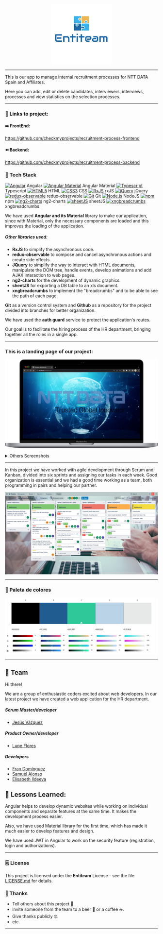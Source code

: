 <p align="center">
<img src="src/assets/img/Logo_Team_Project.png"/>
</p>

---

This is our app to manage internal recruitment processes for NTT DATA Spain and Affiliates. 

Here you can add, edit or delete candidates, interviewers, interviews, processes and view statistics on the selection processes.

---

### :link: **Links to project:** 
#### :arrow_right: FrontEnd: 
https://github.com/checkmyprojects/recruitment-process-frontend

#### :arrow_left: Backend: 
https://github.com/checkmyprojects/recruitment-process-backend

###  :space_invader: Tech Stack

<a href="https://angular.io/" title="Angular"><img src="https://github.com/get-icon/geticon/raw/master/icons/angular-icon.svg" alt="Angular" width="28px" height="28px"></a><span> Angular </span> <a href="https://material.angular.io/" title="Angular Material"><img src="https://steemitimages.com/0x0/https://s3-us-west-2.amazonaws.com/steemhunt/production/steemhunt/2021-01-02/0cb920e2-Angular-Material.png" alt="Angular Material" width="35px" height="28px"></a><span> Angular Material </span> <a href="https://www.typescriptlang.org/" title="Typescript"><img src="https://github.com/get-icon/geticon/raw/master/icons/typescript-icon.svg" alt="Typescript" width="28px" height="28px"></a><span> Typescript </span> <a href="https://www.w3.org/TR/html5/" title="HTML5"><img src="https://github.com/get-icon/geticon/raw/master/icons/html-5.svg" alt="HTML5" width="28px" height="28px"></a><span> HTML </span> <a href="https://www.w3.org/TR/CSS/" title="CSS3"><img src="https://github.com/get-icon/geticon/raw/master/icons/css-3.svg" alt="CSS3" width="28px" height="28px"></a><span> CSS </span> <a href="https://rxjs.dev/" title="RxJS"><img src="https://github.com/get-icon/geticon/raw/master/icons/reactivex.svg" alt="RxJS" width="28px" height="28px"></a><span> rxJS </span> <a href="https://jquery.com/" title="jQuery"><img src="https://github.com/get-icon/geticon/raw/master/icons/jquery-icon.svg" alt="jQuery" width="28px" height="28px"></a><span> jQuery </span> <a href="https://github.com/redux-observable/redux-observable" title="redux-observable"><img src="https://github.com/get-icon/geticon/raw/master/icons/redux-observable.svg" alt="redux-observable" width="28px" height="28px"></a><span> redux-observable </span> <a href="https://git-scm.com/" title="Git"><img src="https://github.com/get-icon/geticon/raw/master/icons/git-icon.svg" alt="Git" width="28px" height="28px"></a><span> Git</span> <a href="https://nodejs.org/" title="Node.js"><img src="https://github.com/get-icon/geticon/raw/master/icons/nodejs-icon.svg" alt="Node.js" width="28px" height="28px"></a> <span></span> NodeJS <a href="https://www.npmjs.com/" title="npm"><img src="https://github.com/get-icon/geticon/raw/master/icons/npm.svg" alt="npm" width="28px" height="28px"></a><span> npm </span> <a href="https://www.npmjs.com/" title="ng2-charts"><img src="http://www.chartjs.org/img/chartjs-logo.svg" alt="ng2-charts" width="28px" height="28px"></a><span> ng2-charts </span> <a href="https://sheetjs.com/" title="sheetJS"><img src="https://sheetjs.com/sketch128.png" alt="sheetJS" width="28px" height="28px"></a><span> sheetJS </span> <a href="https://www.npmjs.com/" title="xngbreadcrumbs"><img src="https://avatars.githubusercontent.com/u/23525418?v=4?s=100" alt="xngbreadcrumbs" width="28px" height="28px"></a><span> xngbreadcrumbs </span>

We have used **Angular and its Material** library to make our application, since with Material, only the necessary components are loaded and this improves the loading of the application.

##### Other libraries used:
- **RxJS** to simplify the asynchronous code.
- **redux-observable** to compose and cancel asynchronous actions and create side effects.
- **JQuery** to simplify the way to interact with HTML documents, manipulate the DOM tree, handle events, develop animations and add AJAX interaction to web pages.
- **ng2-charts** for the development of dynamic graphics.
- **sheetJS** for exporting a DB table to an xls document.
- **xngbreadcrumbs** to implement the "breadcrumbs" and to be able to see the path of each page.

**Git** as a version control system and **Github** as a repository for the project divided into branches for better organization.

We have used the **auth guard** service to protect the application's routes.


Our goal is to facilitate the hiring process of the HR department, bringing together all the roles in a single app.

---
### This is a landing page of our project:

![](src/assets/screenshots/landing_page.png)

<details>
  <summary>Others Screenshots</summary>

  #### Login
  ![](src/assets/screenshots/login.png)

  #### Manage users as administrator role 
  ![](src/assets/screenshots/manage_users.png)

  #### New user
  ![](src/assets/screenshots/new_user.png)

  #### New selection process
  ![](src/assets/screenshots/new_selection.png)

  #### New Candidate
  ![](src/assets/screenshots/new_candidate.png)

  #### New interview
  ![](src/assets/screenshots/new_interview.png)

  #### Interviewers
  ![](src/assets/screenshots/interviewers.png)

  #### Manage selection process
  ![](src/assets/screenshots/selection_process.png)

  #### Manage candidates
  ![](src/assets/screenshots/manage_candidates.png)

</details>

---

In this project we have worked with agile development through Scrum and Kanban, divided into six sprints and assigning our tasks in each week. Good organization is essential and we had a good time working as a team, both programming in pairs and helping our partner.



![Trello](src/assets/screenshots/trello.png)

---

<!-- Color Reference -->
### :art: Paleta de colores
![](src/assets/screenshots/paletadecolores.png)

---
:checkered_flag:  Team
---

Hi there!

We are a group of enthusiastic coders excited about web developers. In our latest project we have created a web application for the HR department.

##### Scrum Master/developer
- [Jesús Vázquez](https://github.com/checkmyprojects) 

##### Product Owner/developer

- [Lupe Flores](https://github.com/Lupe13)

##### Developers

- [Fran Domínguez](https://github.com/devfdom)
- [Samuel Alonso](https://github.com/Lupe13)
- [Elisabeth Ildeeva](https://github.com/ElisabethIld)


:memo: Lessons Learned:
---

Angular helps to develop dynamic websites while working on individual components and separate features at the same time. It makes the development process easier.

Also, we have used Material library for the first time, which has made it much easier to develop features and design.

We have used JWT in Angular to work on the security feature (registration, login and authorizations).

---
 ### :spiral_notepad: License 

This project is licensed under the **Entiteam** License - see the file [LICENSE.md](LICENSE.md) for details.

### :gift: Thanks

* Tell others about this project 📢
* Invite someone from the team to a beer 🍺 or a coffee ☕.
* Give thanks publicly 🤓.
* etc.



---
